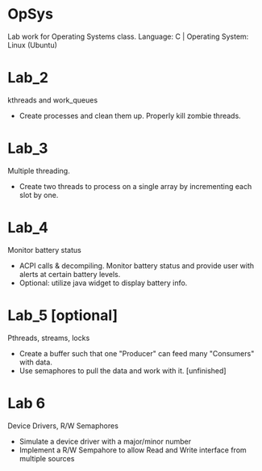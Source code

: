 # OpSys
Lab work for Operating Systems class.  Language: C | Operating System: Linux (Ubuntu)

# Lab_2
kthreads and work_queues
- Create processes and clean them up. Properly kill zombie threads.

# Lab_3
Multiple threading. 
- Create two threads to process on a single array by incrementing each slot by one.

# Lab_4
Monitor battery status
- ACPI calls & decompiling. Monitor battery status and provide user with alerts at certain battery levels.
- Optional: utilize java widget to display battery info.


# Lab_5 [optional]
Pthreads, streams, locks
- Create a buffer such that one "Producer" can feed many "Consumers" with data.
- Use semaphores to pull the data and work with it.
[unfinished]

# Lab 6
Device Drivers, R/W Semaphores
- Simulate a device driver with a major/minor number
- Implement a R/W Sempahore to allow Read and Write interface from multiple sources
